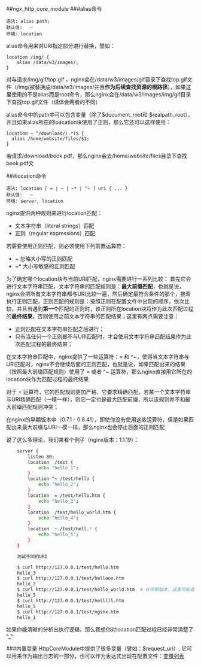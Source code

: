 ##ngx_http_core_module
###alias命令
    
    语法: alias path;
    默认值:   —
    环境: location
    
alias命令用来对URI指定部分进行替换，譬如：

    location /img/ {
        alias /data/w3/images/;
    }

对与请求/img/gif/top.gif ，nginx会在/data/w3/images/gif目录下查找top.gif文件（/img/被替换成/data/w3/images/并且**作为后续查找资源的根路径**），如果这里使用的不是alias而是root命令，那么nginx会在/data/w3/images/img/gif目录下查找top.gif文件（请体会两者的不同）

alias命令中的path中可以包含变量（除了$document_root和 $realpath_root），并且如果alias所在的loacation块使用了正则，那么它还可以这样使用：

    location ~ ^/download/(.*)$ {
      alias /home/website/files/$1;
    }

若请求/download/book.pdf，那么nginx会去/home/website/files目录下查找book.pdf文

###location命令

    
    语法: location [ = | ~ | ~* | ^~ ] uri { ... }
    默认值:   —
    环境: server, location
    
nginx提供两种规则来进行location匹配：

 * 文本字符串（literal strings）匹配
 * 正则（regular expressions）匹配
 
若需要使用正则匹配，则必须使用下列前置运算符：

 * ~  忽略大小写的正则匹配
 * ~* 大小写敏感的正则匹配

为了确定哪个location块与当前URI匹配，nginx需要进行一系列比较： 
首先它会进行文本字符串匹配，文本字符串的匹配规则是：**最大前缀匹配**，也就是说，nginx会把所有文本字符串都与URI比较一遍，然后确定最符合条件的那个，接着执行正则匹配，正则匹配的规则是：按照正则在配置文件中出现的顺序，依次比较，并且当遇到**第一个**匹配的正则时，该正则所在location块将作为此次匹配过程的**最终结果**，否则使用之前文本字符串的匹配结果；这里有两点需要注意：

 * 正则匹配在文本字符串匹配之后进行；
 * 只有当任何一个正则都不与URI匹配时，才会使用文本字符串匹配结果作为此次匹配过程的最终结果；

在文本字符串匹配中，nginx提供了一些运算符：= 和 ^~，使得当文本字符串与URI匹配时，nginx不会继续后面的正则匹配，也就是说，如果匹配出来的结果（按照最大前缀匹配规则）使用了 = 或者 ^~ 运算符，那么nginx直接用它所在的location块作为匹配过程的最终结果

对于 = 运算符，它的匹配规则更加严格，它要求精确匹配，若某一个文本字符串与URI精确匹配（一模一样），则它一定也是最大匹配前缀，所以该规则并不和最大前缀匹配规则冲突；

在nginx的早期版本中（0.7.1 - 0.8.41），即使你没有使用这些运算符，但是如果匹配出来最大前缀与URI一模一样，那么nginx也会停止后面的正则匹配

说了这么多理论，我们来看个例子（nginx版本：1.1.19）：

```sh
    server {
        listen 80; 
        location  /test {
            echo "hello_1";
        }   
        location ^~ /test/hello {
            echo "hello_2";
        }   
        location  = /test/hello.htm {
            echo "hello_3";
        }   
        location  /test/hello_world.htm {
            echo "hello_4";
        }   
        location  ~ /test/hell.* {                                                                               
            echo "hello_5";
        }   
    }   

    测试不同的URI

    $ curl http://127.0.0.1/test/hello.htm
    hello_3
    $ curl http://127.0.0.1/test/hellooo.htm
    hello_2
    $ curl http://127.0.0.1/test/hello_world.htm  # 在早期版本，这里可能返回hello_4
    hello_5
    $ curl http://127.0.0.1/test/helllll.htm
    hello_5
    $ curl http://127.0.0.1/test/nginx.htm
    hello_1
```

如果你能清晰的分析出执行逻辑，那么我想你对location匹配过程已经非常清楚了 ^_^

###内置变量
HttpCoreModule中提供了很多变量（譬如：$request_uri）, 它可以用来作为输出日志的一部分，也可以作为表达式出现在配置文件：[变量列表](http://wiki.nginx.org/HttpCoreModule#Variables)
